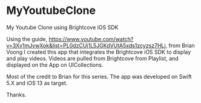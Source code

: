 # MyYoutubeClone
My Youtube Clone using Brightcove iOS SDK 

Using the guide, https://www.youtube.com/watch?v=3Xv1mJvwXok&list=PL0dzCUj1L5JGKdVUtA5xds1zcyzsz7HLj, from Brian Voong 
I created this app that integrates the Brightcove iOS SDK to display and play videos. Videos are pulled from Brightcove 
from Playlist, and displayed on the App on UICollections. 

Most of the credit to Brian for this series. The app was developed on Swift 5.X and iOS 13 as target. 

Thanks. 
